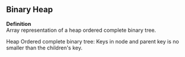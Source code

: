 ## Binary Heap ##

**Definition**  
Array representation of a heap ordered complete binary tree. 

Heap Ordered complete binary tree: 
Keys in node and parent key is no smaller than the children's key.


